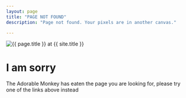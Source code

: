 ```yaml
---
layout: page
title: "PAGE NOT FOUND"
description: "Page not found. Your pixels are in another canvas."

---  
```

<img src="{{ site.url }}/images/dog404.webp" alt="{{ page.title }} at {{ site.title }}">

<div class="text-center">
	<h1>I am sorry</h1>
	<p>The Adorable Monkey has eaten the page you are looking for,
	please try one of the links above instead</p>
</div>
